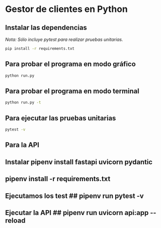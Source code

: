 # Gestor de clientes en Python



## Instalar las dependencias

_Nota: Sólo incluye pytest para realizar pruebas unitarias._

```bash
pip install -r requirements.txt
```

## Para probar el programa en modo gráfico

```bash
python run.py
```

## Para probar el programa en modo terminal

```bash
python run.py -t
```

## Para ejecutar las pruebas unitarias

```bash
pytest -v

```
## Para la API 


## Instalar  pipenv install fastapi uvicorn pydantic

## pipenv install -r requirements.txt

## Ejecutamos los test ## pipenv run pytest -v

## Ejecutar la API ## pipenv run uvicorn api:app --reload 





